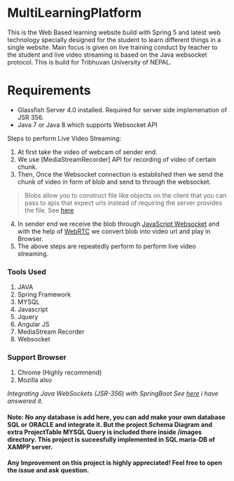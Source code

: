 # MultiLearningPlatform
This is the Web Based learning website build with Spring 5 and latest web technology specially designed for the student to learn different things in a single website. Main focus is given on live training conduct by teacher to the student and live video streaming is based on the Java websocket protocol. This is build for Tribhuvan University of NEPAL.
# Requirements
- Glassfish Server 4.0 installed. Required for server side implemenation of  JSR 356.
- Java 7 or Java 8 which supports Websocket API

Steps to perform Live Video Streaming:
1.    At first take the video of webcam of sender end.
2.    We use [MediaStreamRecorder] API for recording of video of certain chunk.
3.    Then, Once the Websocket connection is established then we send the chunk of video in form of blob and send to through the websocket.
> Blobs allow you to construct file like objects on the client that you can pass to apis that expect urls instead of requiring the server provides the file. See [here](https://www.javascripture.com/Blob)
4.   In sender end we receive the blob through [JavaScript Websocket](https://www.linode.com/docs/development/introduction-to-websockets/) and with the help of [WebRTC](https://en.wikipedia.org/wiki/WebRTC) we convert blob into video url and play in Browser.
5.  The above steps are repeatedly perform to perform live video streaming.
  
### Tools Used 
1.	JAVA
2.	Spring Framework
3.	MYSQL
4.	Javascript
5.	Jquery
6.	Angular JS
7.	MediaStream Recorder
8.	Websocket 
### Support Browser
1. Chrome (Highly recommend)
2. Mozilla also

<i> Integrating Java WebSockets (JSR-356) with SpringBoot See [here](https://stackoverflow.com/a/51860211/7338066) i have answered it.</i>

#### Note: No any database is add here, you can add make your own database SQL or ORACLE and integrate it. But the project Schema Diagram and extra ProjectTable MYSQL Query is included there inside /images directory. This project is suceesfully implemented in SQL maria-DB of XAMPP server.

**Any Improvement on this project is highly appreciated! Feel free to open the issue and ask question.**
